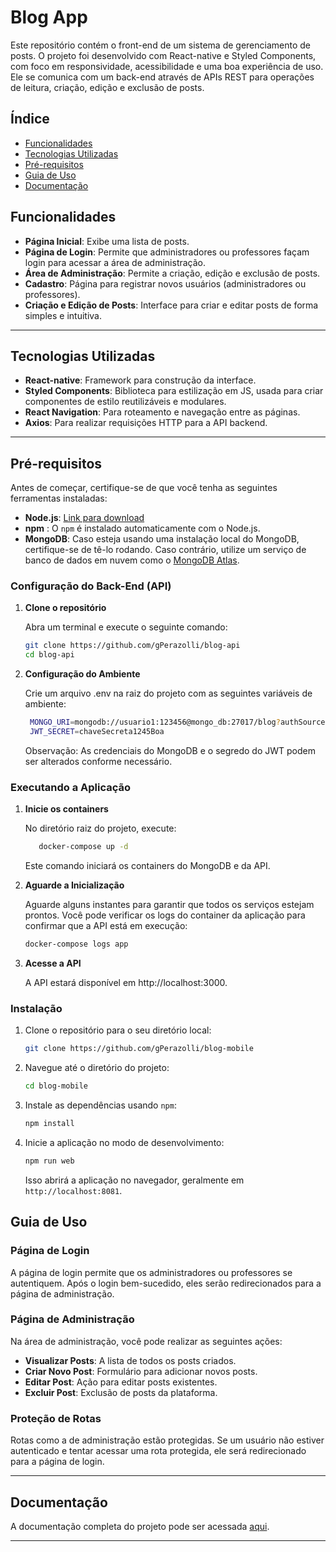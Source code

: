 # Blog App

Este repositório contém o front-end de um sistema de gerenciamento de posts. O projeto foi desenvolvido com React-native e Styled Components, com foco em responsividade, acessibilidade e uma boa experiência de uso. Ele se comunica com um back-end através de APIs REST para operações de leitura, criação, edição e exclusão de posts.

## Índice

- [Funcionalidades](#funcionalidades)
- [Tecnologias Utilizadas](#tecnologias-utilizadas)
- [Pré-requisitos](#pre-requisitos)
- [Guia de Uso](#guia-de-uso)
- [Documentação](#Documentação)

## Funcionalidades

- **Página Inicial**: Exibe uma lista de posts.
- **Página de Login**: Permite que administradores ou professores façam login para acessar a área de administração.
- **Área de Administração**: Permite a criação, edição e exclusão de posts.
- **Cadastro**: Página para registrar novos usuários (administradores ou professores).
- **Criação e Edição de Posts**: Interface para criar e editar posts de forma simples e intuitiva.

---

## Tecnologias Utilizadas

- **React-native**: Framework para construção da interface.
- **Styled Components**: Biblioteca para estilização em JS, usada para criar componentes de estilo reutilizáveis e modulares.
- **React Navigation**: Para roteamento e navegação entre as páginas.
- **Axios**: Para realizar requisições HTTP para a API backend.

---

## Pré-requisitos

Antes de começar, certifique-se de que você tenha as seguintes ferramentas instaladas:

- **Node.js**: [Link para download](https://nodejs.org/en/download/)
- **npm** : O `npm` é instalado automaticamente com o Node.js.
- **MongoDB**: Caso esteja usando uma instalação local do MongoDB, certifique-se de tê-lo rodando. Caso contrário, utilize um serviço de banco de dados em nuvem como o [MongoDB Atlas](https://www.mongodb.com/cloud/atlas).

### Configuração do Back-End (API)

1. **Clone o repositório**

   Abra um terminal e execute o seguinte comando:

   ```bash
   git clone https://github.com/gPerazolli/blog-api
   cd blog-api

2. **Configuração do Ambiente**

   Crie um arquivo .env na raiz do projeto com as seguintes variáveis de ambiente:

   ```bash
    MONGO_URI=mongodb://usuario1:123456@mongo_db:27017/blog?authSource=admin
    JWT_SECRET=chaveSecreta1245Boa
   ```
     Observação: As credenciais do MongoDB e o segredo do JWT podem ser alterados conforme necessário.

### Executando a Aplicação

1. **Inicie os containers**

    No diretório raiz do projeto, execute:

    ```bash
       docker-compose up -d
    ```
    Este comando iniciará os containers do MongoDB e da API.

2. **Aguarde a Inicialização**

   Aguarde alguns instantes para garantir que todos os serviços estejam prontos. Você pode verificar os logs do container da aplicação para confirmar que a API está em execução:

     ```bash
     docker-compose logs app

3. **Acesse a API**

   A API estará disponível em http://localhost:3000.


### Instalação

1. Clone o repositório para o seu diretório local:
   ```bash
   git clone https://github.com/gPerazolli/blog-mobile
   ```

2. Navegue até o diretório do projeto:
   ```bash
   cd blog-mobile
   ```

3. Instale as dependências usando `npm`:
   ```bash
   npm install
   ```

4. Inicie a aplicação no modo de desenvolvimento:
   ```bash
   npm run web
   ```

   Isso abrirá a aplicação no navegador, geralmente em `http://localhost:8081`.

## Guia de Uso

### Página de Login

A página de login permite que os administradores ou professores se autentiquem. Após o login bem-sucedido, eles serão redirecionados para a página de administração.

### Página de Administração

Na área de administração, você pode realizar as seguintes ações:

- **Visualizar Posts**: A lista de todos os posts criados.
- **Criar Novo Post**: Formulário para adicionar novos posts.
- **Editar Post**: Ação para editar posts existentes.
- **Excluir Post**: Exclusão de posts da plataforma.

### Proteção de Rotas

Rotas como a de administração estão protegidas. Se um usuário não estiver autenticado e tentar acessar uma rota protegida, ele será redirecionado para a página de login.

---

## Documentação

A documentação completa do projeto pode ser acessada [aqui](docs/Documentação-Técnica.pdf).

---
